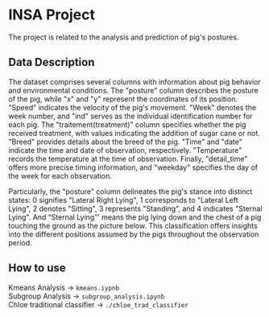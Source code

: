 # INSA Project
The project is related to the analysis and prediction of pig's postures.

## Data Description
The dataset comprises several columns with information about pig behavior and environmental conditions. The "posture" column describes the posture of the pig, while "x" and "y" represent the coordinates of its position. "Speed" indicates the velocity of the pig's movement. "Week" denotes the week number, and "ind" serves as the individual identification number for each pig. The "traitement(treatment)" column specifies whether the pig received treatment, with values indicating the addition of sugar cane or not. "Breed" provides details about the breed of the pig. "Time" and "date" indicate the time and date of observation, respectively. "Temperature" records the temperature at the time of observation. Finally, "detail_time" offers more precise timing information, and "weekday" specifies the day of the week for each observation.

Particularly, the "posture" column delineates the pig's stance into distinct states: 0 signifies "Lateral Right Lying", 1 corresponds to "Lateral Left Lying", 2 denotes "Sitting", 3 represents "Standing", and 4 indicates "Sternal Lying". And “Sternal Lying”' means the pig lying down and the chest of a pig touching the ground as the picture below. This classification offers insights into the different positions assumed by the pigs throughout the observation period.

## How to use
Kmeans Analysis -> `kmeans.iypnb` \
Subgroup Analysis -> `subgroup_analysis.ipynb` \
Chloe traditional classifier -> `./chloe_trad_classifier` 